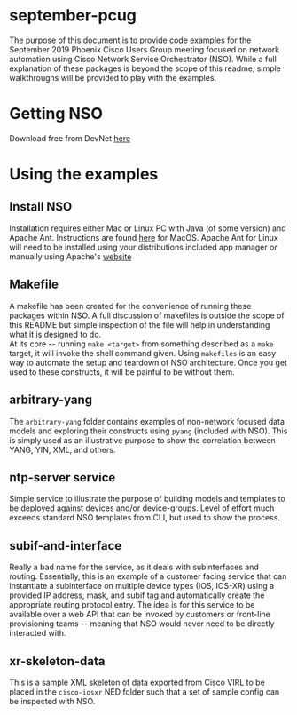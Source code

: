 # september-pcug

The purpose of this document is to provide code examples for the September 2019 Phoenix Cisco Users Group meeting focused on network automation using Cisco Network Service Orchestrator (NSO).
While a full explanation of these packages is beyond the scope of this readme, simple walkthroughs will be provided to play with the examples.  

# Getting NSO

Download free from DevNet [here](https://developer.cisco.com/docs/nso/#!getting-nso)

# Using the examples

## Install NSO

Installation requires either Mac or Linux PC with Java (of some version) and Apache Ant.
Instructions are found [here](https://www.cisco.com/c/en/us/support/docs/cloud-systems-management/network-services-orchestrator/200528-Installion-of-NCS-NSO-Natively-on-a-MAC.html) for MacOS.  Apache Ant for Linux will need to be installed using your distributions included app manager or manually using Apache's [website](https://ant.apache.org/manual/install.html)

## Makefile

A makefile has been created for the convenience of running these packages within NSO.  A full discussion of makefiles is outside the scope of this README but simple inspection of the file will help in understanding what it is designed to do.  
At its core -- running `make <target>` from something described as a `make` target, it will invoke the shell command given.  Using `makefiles` is an easy way to automate the setup and teardown of NSO architecture.  Once you get used to these constructs, it will be painful to be without them.

## arbitrary-yang

The `arbitrary-yang` folder contains examples of non-network focused data models and exploring their constructs using `pyang` (included with NSO).  This is simply used as an illustrative purpose to show the correlation between YANG, YIN, XML, and others.

## ntp-server service

Simple service to illustrate the purpose of building models and templates to be deployed against devices and/or device-groups.  Level of effort much exceeds standard NSO templates from CLI, but used to show the process.

## subif-and-interface

Really a bad name for the service, as it deals with subinterfaces and routing.  Essentially, this is an example of a customer facing service that can instantiate a subinterface on multiple device types (IOS, IOS-XR) using a provided IP address, mask, and subif tag and automatically create the appropriate routing protocol entry.  The idea is for this service to be available over a web API that can be invoked by customers or front-line provisioning teams -- meaning that NSO would never need to be directly interacted with.

## xr-skeleton-data

This is a sample XML skeleton of data exported from Cisco VIRL to be placed in the `cisco-iosxr` NED folder such that a set of sample config can be inspected with NSO.

## 
